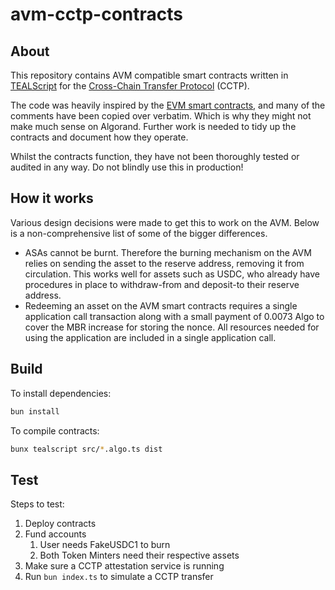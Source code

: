 # avm-cctp-contracts

## About

This repository contains AVM compatible smart contracts written in [TEALScript](https://github.com/algorandfoundation/tealscript/) for the [Cross-Chain Transfer Protocol](https://www.circle.com/en/cross-chain-transfer-protocol) (CCTP).

The code was heavily inspired by the [EVM smart contracts](https://github.com/circlefin/evm-cctp-contracts), and many of the comments have been copied over verbatim. Which is why they might not make much sense on Algorand. Further work is needed to tidy up the contracts and document how they operate.

Whilst the contracts function, they have not been thoroughly tested or audited in any way. Do not blindly use this in production!

## How it works

Various design decisions were made to get this to work on the AVM. Below is a non-comprehensive list of some of the bigger differences.

 * ASAs cannot be burnt. Therefore the burning mechanism on the AVM relies on sending the asset to the reserve address, removing it from circulation. This works well for assets such as USDC, who already have procedures in place to withdraw-from and deposit-to their reserve address.
 * Redeeming an asset on the AVM smart contracts requires a single application call transaction along with a small payment of 0.0073 Algo to cover the MBR increase for storing the nonce. All resources needed for using the application are included in a single application call.

## Build

To install dependencies:

```bash
bun install
```

To compile contracts:

```bash
bunx tealscript src/*.algo.ts dist
```

## Test

Steps to test:

1. Deploy contracts
2. Fund accounts
	1. User needs FakeUSDC1 to burn
	2. Both Token Minters need their respective assets
3. Make sure a CCTP attestation service is running
4. Run `bun index.ts` to simulate a CCTP transfer